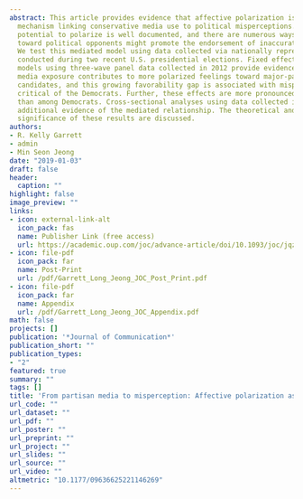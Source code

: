```yaml
---
abstract: This article provides evidence that affective polarization is an important
  mechanism linking conservative media use to political misperceptions. Partisan media’s
  potential to polarize is well documented, and there are numerous ways in which hostility
  toward political opponents might promote the endorsement of inaccurate beliefs.
  We test this mediated model using data collected via nationally representative surveys
  conducted during two recent U.S. presidential elections. Fixed effects regression
  models using three-wave panel data collected in 2012 provide evidence that conservative
  media exposure contributes to more polarized feelings toward major-party presidential
  candidates, and this growing favorability gap is associated with misperceptions
  critical of the Democrats. Further, these effects are more pronounced among Republicans
  than among Democrats. Cross-sectional analyses using data collected in 2016 provide
  additional evidence of the mediated relationship. The theoretical and real-world
  significance of these results are discussed.
authors:
- R. Kelly Garrett
- admin
- Min Seon Jeong
date: "2019-01-03"
draft: false
header:
  caption: ""
highlight: false
image_preview: ""
links:
- icon: external-link-alt
  icon_pack: fas
  name: Publisher Link (free access)
  url: https://academic.oup.com/joc/advance-article/doi/10.1093/joc/jqz028/5586243?guestAccessKey=1238f669-4b64-4f1d-8bba-1158788c002f
- icon: file-pdf
  icon_pack: far
  name: Post-Print
  url: /pdf/Garrett_Long_Jeong_JOC_Post_Print.pdf
- icon: file-pdf
  icon_pack: far
  name: Appendix
  url: /pdf/Garrett_Long_Jeong_JOC_Appendix.pdf
math: false
projects: []
publication: '*Journal of Communication*'
publication_short: ""
publication_types:
- "2"
featured: true
summary: ""
tags: []
title: 'From partisan media to misperception: Affective polarization as mediator'
url_code: ""
url_dataset: ""
url_pdf: ""
url_poster: ""
url_preprint: ""
url_project: ""
url_slides: ""
url_source: ""
url_video: ""
altmetric: "10.1177/09636625221146269"
---
```

